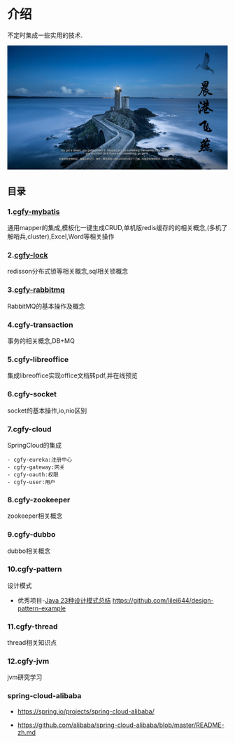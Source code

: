 # 介绍
不定时集成一些实用的技术.


![cgfy](cgfy.jpg)


## 目录
### 1.[cgfy-mybatis](https://gitee.com/free/Mapper/wikis/Home )


通用mapper的集成,模板化一键生成CRUD,单机版redis缓存的的相关概念,(多机了解哨兵,cluster),Excel,Word等相关操作

### 2.[cgfy-lock](https://blog.csdn.net/qq877507054/article/details/107610780)


redisson分布式锁等相关概念,sql相关锁概念

### 3.[cgfy-rabbitmq](https://blog.csdn.net/qq877507054/article/details/102967445)


RabbitMQ的基本操作及概念

### 4.cgfy-transaction


事务的相关概念,DB+MQ

### 5.cgfy-libreoffice


集成libreoffice实现office文档转pdf,并在线预览

### 6.cgfy-socket

socket的基本操作,io,nio区别

### 7.cgfy-cloud

SpringCloud的集成

    - cgfy-eureka:注册中心
    - cgfy-gateway:网关
    - cgfy-oauth:权限
    - cgfy-user:用户
    
### 8.cgfy-zookeeper
zookeeper相关概念

### 9.cgfy-dubbo
dubbo相关概念

### 10.cgfy-pattern
设计模式
- 优秀项目-[Java 23种设计模式总结](https://lilei644.github.io/2018/06/21/2018-06-21/)
  https://github.com/lilei644/design-pattern-example 
  
### 11.cgfy-thread
   thread相关知识点
    
### 12.cgfy-jvm
   jvm研究学习  
    
    
### spring-cloud-alibaba
- https://spring.io/projects/spring-cloud-alibaba/

- https://github.com/alibaba/spring-cloud-alibaba/blob/master/README-zh.md








